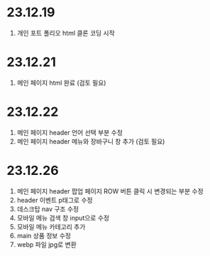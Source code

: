 # 23.12.19
1. 개인 포트 폴리오 html 클론 코딩 시작
# 23.12.21
1. 메인 페이지 html 완료 (검토 필요)
# 23.12.22
1. 메인 페이지 header 언어 선택 부분 수정
2. 메인 페이지 header 메뉴와 장바구니 창 추가 (검토 필요)
# 23.12.26
1. 메인 페이지 header 팝업 페이지 ROW 버튼 클릭 시 변경되는 부분 수정
2. header 이벤트 p태그로 수정
3. 데스크탑 nav 구조 수정
4. 모바일 메뉴 검색 창 input으로 수정
5. 모바일 메뉴 카테고리 추가
6. main 상품 정보 수정
7. webp 파일 jpg로 변환